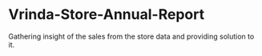 # Vrinda-Store-Annual-Report
Gathering insight  of the sales  from the store data and providing solution to it.
